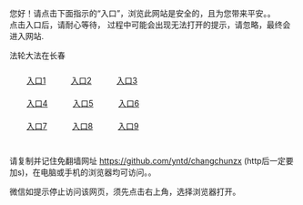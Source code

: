 您好！请点击下面指示的“入口”，浏览此网站是安全的，且为您带来平安。。 <br/>
点击入口后，请耐心等待， 过程中可能会出现无法打开的提示，请忽略，最终会进入网站. </br>

法轮大法在长春<br/>
<div style="padding:10px"><a style="margin:20px" target="_blank" href="https://ddklr98n4uzq7.cloudfront.net/2Qpsp?ufbbkhv" id="ccLink1" rel="nofollow">入口1</a> <a target="_blank" style="margin:20px" href="https://d3q2zmr9m0d9od.cloudfront.net/2Qpsp?qlykiqu" id="ccLink2" rel="nofollow">入口2</a> <a style="margin:20px" target="_blank" href="https://d3sm0rl8fsci9i.cloudfront.net/2Qpsp?bougme" id="ccLink3" rel="nofollow">入口3</a></div>

<div style="padding:10px" ><a style="margin:20px" target="_blank" href="https://ddklr98n4uzq7.cloudfront.net/2Qpsp?ufbbkhv" id="ccLink4" rel="nofollow">入口4</a> <a style="margin:20px" href="https://d3q2zmr9m0d9od.cloudfront.net/2Qpsp?qlykiqu" target="_blank" id="ccLink5" rel="nofollow">入口5</a> <a style="margin:20px" href="https://d3sm0rl8fsci9i.cloudfront.net/2Qpsp?bougme" target="_blank" id="ccLink6" rel="nofollow">入口6</a></div>

<div style="padding:10px"><a style="margin:20px" target="_blank" href="https://ddklr98n4uzq7.cloudfront.net/2Qpsp?ufbbkhv" id="ccLink7" rel="nofollow">入口7</a> <a style="margin:20px" href="https://d3q2zmr9m0d9od.cloudfront.net/2Qpsp?qlykiqu" target="_blank" id="ccLink8" rel="nofollow">入口8</a> <a style="margin:20px" target="_blank" href="https://d3sm0rl8fsci9i.cloudfront.net/2Qpsp?bougme" id="ccLink9" rel="nofollow">入口9</a></div>

<br/>



请复制并记住免翻墙网址 https://github.com/yntd/changchunzx (http后一定要加s)，在电脑或手机的浏览器均可访问。。<br/>

微信如提示停止访问该网页，须先点击右上角，选择浏览器打开。
